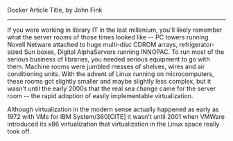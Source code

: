 

Docker Article Title, by John Fink

----

If you were working in library IT in the last millenium, you'll likely remember what the server rooms of those times looked like -- PC towers running Novell Netware attached to huge multi-disc CDROM arrays, refrigerator-sized Sun boxes, Digital AlphaServers running INNOPAC. To run most of the serious business of libraries, you needed serious equipment to go with them. Machine rooms were jumbled messes of shelves, wires and air conditioning units. With the advent of Linux running on microcomputers, these rooms got slightly smaller and maybe slightly less complex, but it wasn't until the early 2000s that the real sea change came for the server room -- the rapid adoption of easily implementable virtualization.

Although virtualization in the modern sense actually happened as early as 1972 with VMs for IBM System/360[CITE] it wasn't until 2001 when VMWare introduced its x86 virtualization that virtualization in the Linux space really took off.
